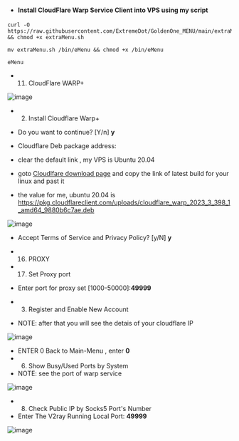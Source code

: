 

- #### Install CloudFlare Warp Service Client into VPS using my script

```
curl -O https://raw.githubusercontent.com/ExtremeDot/GoldenOne_MENU/main/extraMenu.sh && chmod +x extraMenu.sh

mv extraMenu.sh /bin/eMenu && chmod +x /bin/eMenu

eMenu
```

 - 11) CloudFlare WARP+
 
 ![image](https://user-images.githubusercontent.com/120102306/230754704-12018a6c-90be-447a-8dc5-402cab7eb835.png)

 - 2) Install Cloudflare Warp+
  -  Do you want to continue? [Y/n] **y**
  
  -  Cloudflare Deb package address:
   -  clear the default link , my VPS is Ubuntu 20.04
   -  goto [Cloudlfare download page](https://pkg.cloudflareclient.com/packages/cloudflare-warp) and copy the link of latest build for your linux and past it
   -  the value for me, ubuntu 20.04 is https://pkg.cloudflareclient.com/uploads/cloudflare_warp_2023_3_398_1_amd64_9880b6c7ae.deb

![image](https://user-images.githubusercontent.com/120102306/230755035-638abaef-69ed-4aee-bdd8-19bf4c7ede82.png)

  - Accept Terms of Service and Privacy Policy? [y/N] **y**

 - 16) PROXY
 - 17) Set Proxy port
  - Enter port for proxy set [1000-50000]:**49999**

 - 3) Register and Enable New Account
  - NOTE: after that you will see the detais of your cloudflare IP
 
 ![image](https://user-images.githubusercontent.com/120102306/230755224-2bef1a4f-14f3-45a4-be63-68330734f9e3.png)

- ENTER 0  Back to Main-Menu , enter **0**
- 6) Show Busy/Used Ports by System
 - NOTE: see the port of warp service

![image](https://user-images.githubusercontent.com/120102306/230755265-c871f5e6-2510-460e-9a86-9fb498655708.png)

 
 - 8) Check Public IP by Socks5 Port's Number
  - Enter The V2ray Running Local Port: **49999**

![image](https://user-images.githubusercontent.com/120102306/230755318-0d52b004-6db4-43b6-bfff-e15341189003.png)
